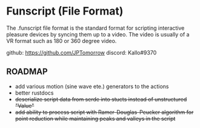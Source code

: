 # Funscript (File Format)

The .funscript file format is the standard format for scripting interactive pleasure devices by syncing them up to a video. The video is usually of a  VR format such as 180 or 360 degree video.

github: https://github.com/JPTomorrow discord: Kallo#9370

## ROADMAP
- add various motion (sine wave ete.) generators to the actions
- better rustdocs
- ~~deserialize script data from serde into stucts instead of unstructured "Value"~~
- ~~add ability to process script with Ramer-Douglas-Peucker algorithm for point reduction while maintaining peaks and valleys in the script~~